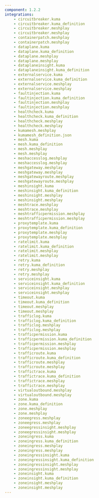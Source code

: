 ```yaml
---
component: 1.2.2
integrations:
    - circuitbreaker.kuma
    - circuitbreaker.kuma_definition
    - circuitbreaker.meshplay
    - circuitbreaker.meshplay
    - containerpatch.meshplay
    - containerpatch.meshplay
    - dataplane.kuma
    - dataplane.kuma_definition
    - dataplane.meshplay
    - dataplane.meshplay
    - dataplaneinsight.kuma
    - dataplaneinsight.kuma_definition
    - externalservice.kuma
    - externalservice.kuma_definition
    - externalservice.meshplay
    - externalservice.meshplay
    - faultinjection.kuma
    - faultinjection.kuma_definition
    - faultinjection.meshplay
    - faultinjection.meshplay
    - healthcheck.kuma
    - healthcheck.kuma_definition
    - healthcheck.meshplay
    - healthcheck.meshplay
    - kumamesh.meshplay
    - kumamesh_definition.json
    - mesh.kuma
    - mesh.kuma_definition
    - mesh.meshplay
    - mesh.meshplay
    - meshaccesslog.meshplay
    - meshaccesslog.meshplay
    - meshgateway.meshplay
    - meshgateway.meshplay
    - meshgatewayroute.meshplay
    - meshgatewayroute.meshplay
    - meshinsight.kuma
    - meshinsight.kuma_definition
    - meshinsight.meshplay
    - meshinsight.meshplay
    - meshtrace.meshplay
    - meshtrace.meshplay
    - meshtrafficpermission.meshplay
    - meshtrafficpermission.meshplay
    - proxytemplate.kuma
    - proxytemplate.kuma_definition
    - proxytemplate.meshplay
    - proxytemplate.meshplay
    - ratelimit.kuma
    - ratelimit.kuma_definition
    - ratelimit.meshplay
    - ratelimit.meshplay
    - retry.kuma
    - retry.kuma_definition
    - retry.meshplay
    - retry.meshplay
    - serviceinsight.kuma
    - serviceinsight.kuma_definition
    - serviceinsight.meshplay
    - serviceinsight.meshplay
    - timeout.kuma
    - timeout.kuma_definition
    - timeout.meshplay
    - timeout.meshplay
    - trafficlog.kuma
    - trafficlog.kuma_definition
    - trafficlog.meshplay
    - trafficlog.meshplay
    - trafficpermission.kuma
    - trafficpermission.kuma_definition
    - trafficpermission.meshplay
    - trafficpermission.meshplay
    - trafficroute.kuma
    - trafficroute.kuma_definition
    - trafficroute.meshplay
    - trafficroute.meshplay
    - traffictrace.kuma
    - traffictrace.kuma_definition
    - traffictrace.meshplay
    - traffictrace.meshplay
    - virtualoutbound.meshplay
    - virtualoutbound.meshplay
    - zone.kuma
    - zone.kuma_definition
    - zone.meshplay
    - zone.meshplay
    - zoneegress.meshplay
    - zoneegress.meshplay
    - zoneegressinsight.meshplay
    - zoneegressinsight.meshplay
    - zoneingress.kuma
    - zoneingress.kuma_definition
    - zoneingress.meshplay
    - zoneingress.meshplay
    - zoneingressinsight.kuma
    - zoneingressinsight.kuma_definition
    - zoneingressinsight.meshplay
    - zoneingressinsight.meshplay
    - zoneinsight.kuma
    - zoneinsight.kuma_definition
    - zoneinsight.meshplay
    - zoneinsight.meshplay
---
```

